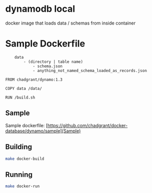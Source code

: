 # dynamodb local
docker image that loads data / schemas from inside container

# Sample Dockerfile

```
    data 
        - (directory | table name)
            - schema.json
            - anything_not_named_schema_loaded_as_records.json
```

```docker
FROM chadgrant/dynamo:1.3

COPY data /data/

RUN /build.sh
```

## Sample

Sample dockerfile: [https://github.com/chadgrant/docker-database/dynamo/sample](Sample)

## Building 
```bash
make docker-build
```

## Running
```bash
make docker-run
```